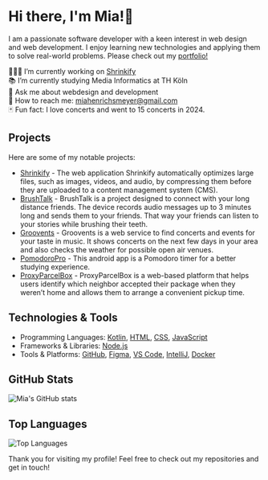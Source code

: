 # Hi there, I'm Mia!🌟 
I am a passionate software developer with a keen interest in web design and web development. I enjoy learning new technologies and applying them to solve real-world problems.
Please check out my [portfolio!](https://miahenri.github.io/mia-portfolio/)

👩🏽‍💻 I’m currently working on [Shrinkify](https://github.com/ricardotimmr/entwicklungsprojekt-shrinkify)<br>
📚 I’m currently studying Media Informatics at TH Köln<br>
💬 Ask me about webdesign and development<br>
📮 How to reach me: miahenrichsmeyer@gmail.com<br>
🃏 Fun fact: I love concerts and went to 15 concerts in 2024.<br>

## Projects
Here are some of my notable projects:

- [Shrinkify](https://github.com/ricardotimmr/entwicklungsprojekt-shrinkify) - The web application Shrinkify automatically optimizes large files, such as images, videos, and audio, by compressing them before they are uploaded to a content management system (CMS).
- [BrushTalk](https://github.com/ricardotimmr/iot-brushtalkdevice) - BrushTalk is a project designed to connect with your long distance friends. The device records audio messages up to 3 minutes long and sends them to your friends. That way your friends can listen to your stories while brushing their teeth.
- [Groovents](https://github.com/ricardotimmr/timm_henrichsmeyer_zink_GDW_WS2324) - Groovents is a web service to find concerts and events for your taste in music. It shows concerts on the next few days in your area and also checks the weather for possible open air venues.
- [PomodoroPro](https://github.com/miahenri/PomodoPro-Team22) - This android app is a Pomodoro timer for a better studying experience.
- [ProxyParcelBox](https://github.com/miahenri/proxyparcelbox_mia_henrichsmeyer) - ProxyParcelBox is a web-based platform that helps users identify which neighbor accepted their package when they weren’t home and allows them to arrange a convenient pickup time.


## Technologies & Tools
- Programming Languages: [Kotlin](https://kotlinlang.org/docs/home.html),
[HTML](https://developer.mozilla.org/en-US/docs/Web/HTML), 
[CSS](https://developer.mozilla.org/en-US/docs/Web/CSS),
[JavaScript](https://developer.mozilla.org/en-US/docs/Web/JavaScript)
- Frameworks & Libraries: [Node.js](https://img.shields.io/badge/-Node.js-339933?style=flat&logo=nodedotjs&logoColor=white)
- Tools & Platforms: [GitHub](https://github.com),
[Figma](https://www.figma.com/de-de/),
[VS Code](https://code.visualstudio.com), 
[IntelliJ](https://www.jetbrains.com/de-de/idea/),
[Docker](https://www.docker.com/get-started/)

## GitHub Stats
![Mia's GitHub stats](https://github-readme-stats.vercel.app/api?username=miahenri&show_icons=true&theme=radical)

## Top Languages
![Top Languages](https://github-readme-stats.vercel.app/api/top-langs/?username=miahenri&layout=compact&theme=radical)

Thank you for visiting my profile!
Feel free to check out my repositories and get in touch!
